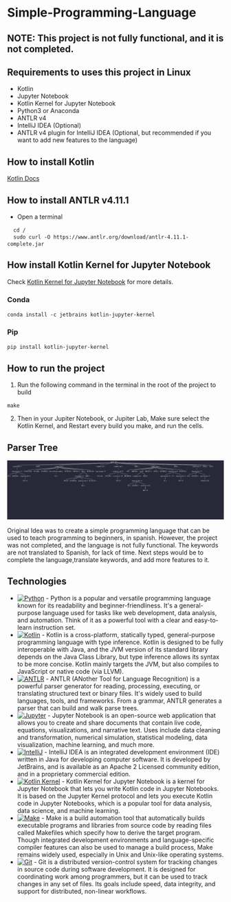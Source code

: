 # Simple-Programming-Language

## NOTE: This project is not fully functional, and it is not completed.


## Requirements to uses this project in Linux
- Kotlin
- Jupyter Notebook
- Kotlin Kernel for Jupyter Notebook
- Python3 or Anaconda
- ANTLR v4
- IntelliJ IDEA (Optional)
- ANTLR v4 plugin for IntelliJ IDEA (Optional, but recommended if you want to add new features to the language)

## How to install Kotlin
[Kotlin Docs](https://kotlinlang.org/docs/command-line.html)

## How to install ANTLR v4.11.1
- Open a terminal
```
  cd /
  sudo curl -O https://www.antlr.org/download/antlr-4.11.1-complete.jar
  ```
## How install Kotlin Kernel for Jupyter Notebook
Check [Kotlin Kernel for Jupyter Notebook](https://github.com/Kotlin/kotlin-jupyter?tab=readme-ov-file#installation) for more details.
### Conda
```
conda install -c jetbrains kotlin-jupyter-kernel
```
### Pip
```
pip install kotlin-jupyter-kernel
```

## How to run the project
1. Run the following command in the terminal in the root of the project to build
```
make
```
2. Then in your Jupiter Notebook, or Jupiter Lab, Make sure select the Kotlin Kernel, and Restart every build you make, 
and run the cells.


## Parser Tree
![Parser Tree](./images/parseTree.png)

Original Idea was to create a simple programming language that can be used to teach programming to beginners,
in spanish. However, the project was not completed, and the language is not fully functional. The keywords are not
translated to Spanish, for lack of time. Next steps would be to complete the language,translate keywords, and add more features to it.


## Technologies
- [![Python][python-badge]][python-url] - Python is a popular and versatile programming language known for its readability and beginner-friendliness. It's a general-purpose language used for tasks like web development, data analysis, and automation.  Think of it as a powerful tool with a clear and easy-to-learn instruction set.
- [![Kotlin][kotlin-badge]][kotlin-url] - Kotlin is a cross-platform, statically typed, general-purpose programming language with type inference. Kotlin is designed to be fully interoperable with Java, and the JVM version of its standard library depends on the Java Class Library, but type inference allows its syntax to be more concise. Kotlin mainly targets the JVM, but also compiles to JavaScript or native code (via LLVM).
- [![ANTLR][antlr-badge]][antlr-url] - ANTLR (ANother Tool for Language Recognition) is a powerful parser generator for reading, processing, executing, or translating structured text or binary files. It's widely used to build languages, tools, and frameworks. From a grammar, ANTLR generates a parser that can build and walk parse trees.
- [![Jupyter][jupyter-badge]][jupyter-url] - Jupyter Notebook is an open-source web application that allows you to create and share documents that contain live code, equations, visualizations, and narrative text. Uses include data cleaning and transformation, numerical simulation, statistical modeling, data visualization, machine learning, and much more.
- [![IntelliJ][intellij-badge]][intellij-url] - IntelliJ IDEA is an integrated development environment (IDE) written in Java for developing computer software. It is developed by JetBrains, and is available as an Apache 2 Licensed community edition, and in a proprietary commercial edition.
- [![Kotlin Kernel][kotlin-kernel-badge]][kotlin-kernel-url] - Kotlin Kernel for Jupyter Notebook is a kernel for Jupyter Notebook that lets you write Kotlin code in Jupyter Notebooks. It is based on the Jupyter Kernel protocol and lets you execute Kotlin code in Jupyter Notebooks, which is a popular tool for data analysis, data science, and machine learning.
- [![Make][make-badge]][make-url] - Make is a build automation tool that automatically builds executable programs and libraries from source code by reading files called Makefiles which specify how to derive the target program. Though integrated development environments and language-specific compiler features can also be used to manage a build process, Make remains widely used, especially in Unix and Unix-like operating systems.
- [![Git][git-badge]][git-url] - Git is a distributed version-control system for tracking changes in source code during software development. It is designed for coordinating work among programmers, but it can be used to track changes in any set of files. Its goals include speed, data integrity, and support for distributed, non-linear workflows.

[python-badge]: https://img.shields.io/badge/Python-FFD43B?style=for-the-badge&logo=python&logoColor=blue
[python-url]: https://www.python.org/
[kotlin-badge]: https://img.shields.io/badge/Kotlin-B125EA?style=for-the-badge&logo=kotlin&logoColor=white
[kotlin-url]: https://kotlinlang.org/
[antlr-badge]: https://custom-icon-badges.demolab.com/badge/ANTLR4-FFFFFF?style=for-the-badge&logo=antlr4&logoColor=blue
[antlr-url]: https://www.antlr.org/
[jupyter-badge]: https://img.shields.io/badge/Jupyter-F37626.svg?&style=for-the-badge&logo=Jupyter&logoColor=white
[jupyter-url]: https://jupyter.org/
[intellij-badge]: https://img.shields.io/badge/IntelliJ_IDEA-000000.svg?style=for-the-badge&logo=intellij-idea&logoColor=white
[intellij-url]: https://www.jetbrains.com/idea/
[kotlin-kernel-badge]: https://img.shields.io/badge/Kotlin_Kernel-FFFFFF?style=for-the-badge&logo=kotlin&logoColor=blue
[kotlin-kernel-url]: https://github.com/Kotlin/kotlin-jupyter
[make-badge]: https://img.shields.io/badge/Make-FFFFFF?style=for-the-badge&logo=make&logoColor=blue
[make-url]: https://www.gnu.org/software/make/
[git-badge]: https://img.shields.io/badge/Git-FFFFFF?style=for-the-badge&logo=git
[git-url]: https://git-scm.com/
